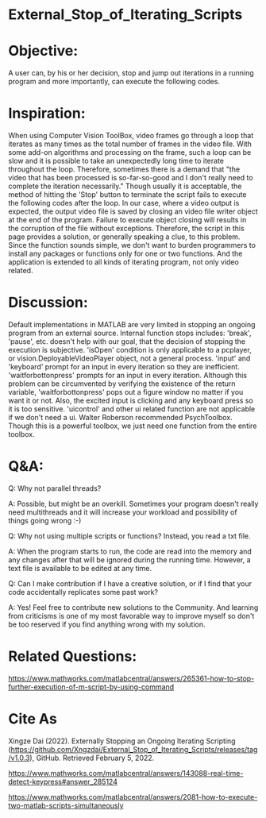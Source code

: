 # External_Stop_of_Iterating_Scripts

# Objective: 
A user can, by his or her decision, stop and jump out iterations in a running program and more importantly, can execute the following codes. 

# Inspiration:
When using Computer Vision ToolBox, video frames go through a loop that iterates as many times as the total number of frames in the video file. With some add-on algorithms and processing on the frame, such a loop can be slow and it is possible to take an unexpectedly long time to iterate throughout the loop. Therefore, sometimes there is a demand that "the video that has been processed is so-far-so-good and I don't really need to complete the iteration necessarily."
Though usually it is acceptable, the method of hitting the 'Stop' button to terminate the script fails to execute the following codes after the loop. In our case, where a video output is expected, the output video file is saved by closing an video file writer object at the end of the program. Failure to execute object closing will results in the corruption of the file without exceptions.
Therefore, the script in this page provides a solution, or generally speaking a clue, to this problem. Since the function sounds simple, we don't want to burden programmers to install any packages or functions only for one or two functions. And the application is extended to all kinds of iterating program, not only video related.

# Discussion: 
Default implementations in MATLAB are very limited in stopping an ongoing program from an external source. 
Internal function stops includes: 'break', 'pause', etc. doesn't help with our goal, that the decision of stopping the execution is subjective. 
'isOpen' condition is only applicable to a pcplayer, or vision.DeployableVideoPlayer object, not a general process.
'input' and 'keyboard' prompt for an input in every iteration so they are inefficient.
'waitforbottonpress' prompts for an input in every iteration. Although this problem can be circumvented by verifying the existence of the return variable, 'waitforbottonpress' pops out a figure window no matter if you want it or not. Also, the excited input is clicking and any keyboard press so it is too sensitive.
'uicontrol' and other ui related function are not applicable if we don't need a ui.
Walter Roberson recommended PsychToolbox. Though this is a powerful toolbox, we just need one function from the entire toolbox.

# Q&A:
Q: Why not parallel threads? 

A: Possible, but might be an overkill. Sometimes your program doesn't really need multithreads and it will increase your workload and possibility of things going wrong :-)

Q: Why not using multiple scripts or functions? Instead, you read a txt file.

A: When the program starts to run, the code are read into the memory and any changes after that will be ignored during the running time. However, a text file is available to be edited at any time.

Q: Can I make contribution if I have a creative solution, or if I find that your code accidentally replicates some past work?

A: Yes! Feel free to contribute new solutions to the Community. And learning from criticisms is one of my most favorable way to improve myself so don't be too reserved if you find anything wrong with my solution.

# Related Questions:
https://www.mathworks.com/matlabcentral/answers/265361-how-to-stop-further-execution-of-m-script-by-using-command

# Cite As
Xingze Dai (2022). Externally Stopping an Ongoing Iterating Scripting (https://github.com/Xngzdai/External_Stop_of_Iterating_Scripts/releases/tag/v1.0.3), GitHub. Retrieved February 5, 2022.

https://www.mathworks.com/matlabcentral/answers/143088-real-time-detect-keypress#answer_285124

https://www.mathworks.com/matlabcentral/answers/2081-how-to-execute-two-matlab-scripts-simultaneously
